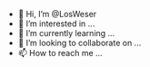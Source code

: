 - 👋 Hi, I’m @LosWeser
- 👀 I’m interested in ...
- 🌱 I’m currently learning ...
- 💞️ I’m looking to collaborate on ...
- 📫 How to reach me ...

<!---
LosWeser/LosWeser is a ✨ special ✨ repository because its `README.md` (this file) appears on your GitHub profile.
You can click the Preview link to take a look at your changes.
--->

